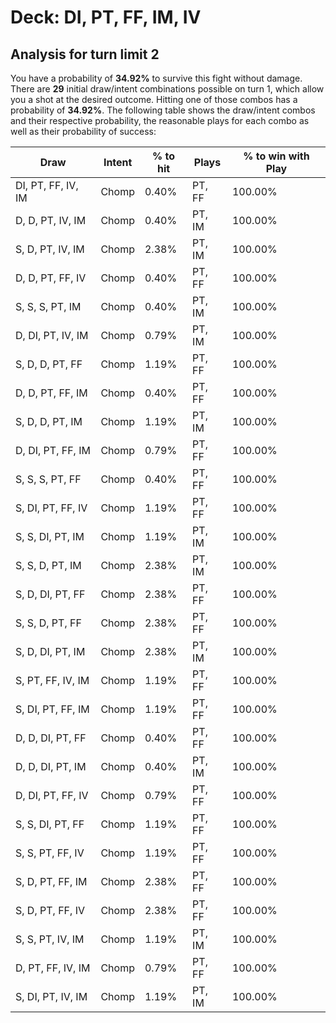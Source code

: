 # Deck: DI, PT, FF, IM, IV
## Analysis for turn limit 2
You have a probability of **34.92%** to survive this fight without damage. There are **29** initial draw/intent combinations possible on turn 1, which allow you a shot at the desired outcome. Hitting one of those combos has a probability of **34.92%**.
The following table shows the draw/intent combos and their respective probability, the reasonable plays for each combo as well as their probability of success:

|Draw|Intent|% to hit|Plays|% to win with Play|
|----|------|--------|-----|------------------|
|DI, PT, FF, IV, IM|Chomp|0.40%|PT, FF|100.00%|
|D, D, PT, IV, IM|Chomp|0.40%|PT, IM|100.00%|
|S, D, PT, IV, IM|Chomp|2.38%|PT, IM|100.00%|
|D, D, PT, FF, IV|Chomp|0.40%|PT, FF|100.00%|
|S, S, S, PT, IM|Chomp|0.40%|PT, IM|100.00%|
|D, DI, PT, IV, IM|Chomp|0.79%|PT, IM|100.00%|
|S, D, D, PT, FF|Chomp|1.19%|PT, FF|100.00%|
|D, D, PT, FF, IM|Chomp|0.40%|PT, FF|100.00%|
|S, D, D, PT, IM|Chomp|1.19%|PT, IM|100.00%|
|D, DI, PT, FF, IM|Chomp|0.79%|PT, FF|100.00%|
|S, S, S, PT, FF|Chomp|0.40%|PT, FF|100.00%|
|S, DI, PT, FF, IV|Chomp|1.19%|PT, FF|100.00%|
|S, S, DI, PT, IM|Chomp|1.19%|PT, IM|100.00%|
|S, S, D, PT, IM|Chomp|2.38%|PT, IM|100.00%|
|S, D, DI, PT, FF|Chomp|2.38%|PT, FF|100.00%|
|S, S, D, PT, FF|Chomp|2.38%|PT, FF|100.00%|
|S, D, DI, PT, IM|Chomp|2.38%|PT, IM|100.00%|
|S, PT, FF, IV, IM|Chomp|1.19%|PT, FF|100.00%|
|S, DI, PT, FF, IM|Chomp|1.19%|PT, FF|100.00%|
|D, D, DI, PT, FF|Chomp|0.40%|PT, FF|100.00%|
|D, D, DI, PT, IM|Chomp|0.40%|PT, IM|100.00%|
|D, DI, PT, FF, IV|Chomp|0.79%|PT, FF|100.00%|
|S, S, DI, PT, FF|Chomp|1.19%|PT, FF|100.00%|
|S, S, PT, FF, IV|Chomp|1.19%|PT, FF|100.00%|
|S, D, PT, FF, IM|Chomp|2.38%|PT, FF|100.00%|
|S, D, PT, FF, IV|Chomp|2.38%|PT, FF|100.00%|
|S, S, PT, IV, IM|Chomp|1.19%|PT, IM|100.00%|
|D, PT, FF, IV, IM|Chomp|0.79%|PT, FF|100.00%|
|S, DI, PT, IV, IM|Chomp|1.19%|PT, IM|100.00%|
